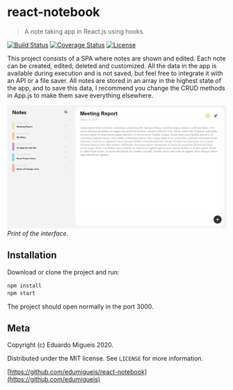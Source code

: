 # react-notebook

 > A note taking app in React.js using hooks.

[![Build Status](http://img.shields.io/travis/badges/badgerbadgerbadger.svg?style=flat-square)](https://travis-ci.org/badges/badgerbadgerbadger) [![Coverage Status](http://img.shields.io/coveralls/badges/badgerbadgerbadger.svg?style=flat-square)](https://coveralls.io/r/badges/badgerbadgerbadger) [![License](http://img.shields.io/:license-mit-blue.svg?style=flat-square)](http://badges.mit-license.org)

This project consists of a SPA where notes are shown and edited. Each note can be created, edited, deleted and customized. All the data in the app is available during execution and is not saved, but feel free to integrate it with an API or a file saver. All notes are stored in an array in the highest state of the app, and to save this data, I recommend you change the CRUD methods in App.js to make them save everything elsewhere.

![](header.png)
*Print of the interface.*

## Installation

Download or clone the project and run:

```sh
npm install
npm start
```
The project should open normally in the port 3000.

## Meta

Copyright (c) Eduardo Migueis 2020.

Distributed under the MIT license. See ``LICENSE`` for more information.

[https://github.com/edumigueis/react-notebook](https://github.com/edumigueis)
